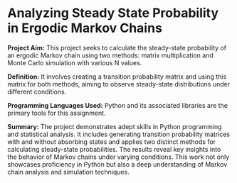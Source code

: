 # Analyzing Steady State Probability in Ergodic Markov Chains

**Project Aim:** This project seeks to calculate the steady-state probability of an ergodic Markov chain using two methods: matrix multiplication and Monte Carlo simulation with various N values.

**Definition:** It involves creating a transition probability matrix and using this matrix for both methods, aiming to observe steady-state distributions under different conditions.

**Programming Languages Used:** Python and its associated libraries are the primary tools for this assignment.

**Summary:** The project demonstrates adept skills in Python programming and statistical analysis. It includes generating transition probability matrices with and without absorbing states and applies two distinct methods for calculating steady-state probabilities. The results reveal key insights into the behavior of Markov chains under varying conditions. This work not only showcases proficiency in Python but also a deep understanding of Markov chain analysis and simulation techniques.

